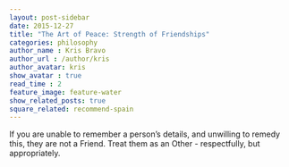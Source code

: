 ```yaml
---
layout: post-sidebar
date: 2015-12-27
title: "The Art of Peace: Strength of Friendships"
categories: philosophy
author_name : Kris Bravo
author_url : /author/kris
author_avatar: kris
show_avatar : true
read_time : 2
feature_image: feature-water
show_related_posts: true
square_related: recommend-spain
---
```


If you are unable to remember a person’s details, and unwilling to remedy this, they are not a Friend. Treat them as an Other - respectfully, but appropriately.

